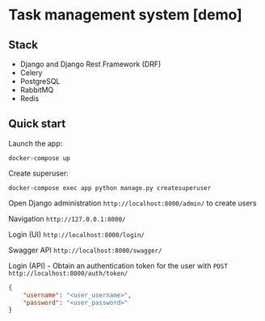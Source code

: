 # Task management system [demo]

## Stack

 - Django and Django Rest Framework (DRF)
 - Celery
 - PostgreSQL
 - RabbitMQ
 - Redis

## Quick start

Launch the app:
```shell
docker-compose up
```
Create superuser:
```shell
docker-compose exec app python manage.py createsuperuser
```
Open Django administration `http://localhost:8000/admin/` to create users

Navigation `http://127.0.0.1:8000/`

Login (UI) `http://localhost:8000/login/`

Swagger API `http://localhost:8000/swagger/`

Login (API) - Obtain an authentication token for the user with `POST` `http://localhost:8000/auth/token/`
```json
{
    "username": "<user_username>",
    "password": "<user_password>"
}
```
